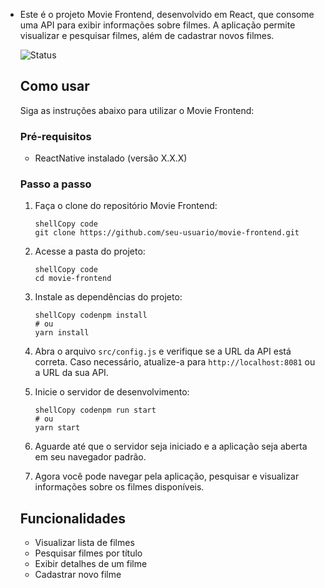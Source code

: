 - Este é o projeto Movie Frontend, desenvolvido em React, que consome uma API para exibir informações sobre filmes. A aplicação permite visualizar e pesquisar filmes, além de cadastrar novos filmes.

  ![Status](https://img.shields.io/badge/Status-Completed-brightgreen.svg)

  ## Como usar

  Siga as instruções abaixo para utilizar o Movie Frontend:

  ### Pré-requisitos

  - ReactNative instalado (versão X.X.X)


  ### Passo a passo

  1. Faça o clone do repositório Movie Frontend:

     ```
     shellCopy code
     git clone https://github.com/seu-usuario/movie-frontend.git
     ```

  2. Acesse a pasta do projeto:

     ```
     shellCopy code
     cd movie-frontend
     ```

  3. Instale as dependências do projeto:

     ```
     shellCopy codenpm install
     # ou
     yarn install
     ```

  4. Abra o arquivo `src/config.js` e verifique se a URL da API está correta. Caso necessário, atualize-a para `http://localhost:8081` ou a URL da sua API.

  5. Inicie o servidor de desenvolvimento:

     ```
     shellCopy codenpm run start
     # ou
     yarn start
     ```

  6. Aguarde até que o servidor seja iniciado e a aplicação seja aberta em seu navegador padrão.

  7. Agora você pode navegar pela aplicação, pesquisar e visualizar informações sobre os filmes disponíveis.

  ## Funcionalidades

  - Visualizar lista de filmes
  - Pesquisar filmes por título
  - Exibir detalhes de um filme
  - Cadastrar novo filme

